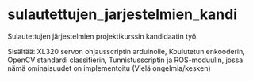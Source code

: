 # sulautettujen_jarjestelmien_kandi
Sulautettujen järjestelmien projektikurssin kandidaatin työ.

Sisältää:
XL320 servon ohjausscriptin arduinolle, Koulutetun enkooderin, OpenCV standardi classifierin, Tunnistusscriptin ja ROS-moduulin, jossa nämä ominaisuudet on implementoitu (Vielä ongelmia/kesken)
